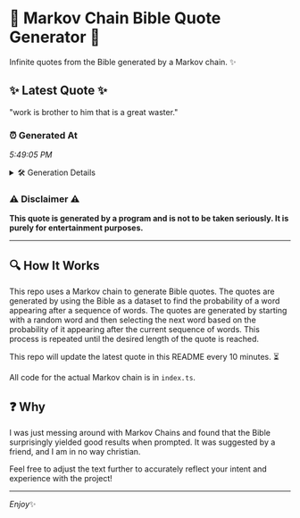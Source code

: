 # 📖 Markov Chain Bible Quote Generator 📖

Infinite quotes from the Bible generated by a Markov chain. ✨

## ✨ Latest Quote ✨
"work is brother to him that is a great waster."

### ⏰ Generated At
*5:49:05 PM*

<details>
    <summary>🛠️ Generation Details</summary>
    <p>
        <strong>🌱 Seed:</strong> work<br>
        <strong>🔄 Iterations:</strong> 9<br>
        <strong>📜 Context History:</strong><br>[ work ]: is<br>[ work, is ]: brother<br>[ work, is, brother ]: to<br>[ work, is, brother, to ]: him<br>[ work, is, brother, to, him ]: that<br>[ work, is, brother, to, him, that ]: is<br>[ is, brother, to, him, that, is ]: a<br>[ brother, to, him, that, is, a ]: great<br>[ to, him, that, is, a, great ]: waster.<br>
    </p>
</details>

### ⚠️ Disclaimer ⚠️
**This quote is generated by a program and is not to be taken seriously. It is purely for entertainment purposes.**

---

## 🔍 How It Works

This repo uses a Markov chain to generate Bible quotes. The quotes are generated by using the Bible as a dataset to find the probability of a word appearing after a sequence of words. The quotes are generated by starting with a random word and then selecting the next word based on the probability of it appearing after the current sequence of words. This process is repeated until the desired length of the quote is reached.

This repo will update the latest quote in this README every 10 minutes. ⏳

All code for the actual Markov chain is in `index.ts`.

## ❓ Why

I was just messing around with Markov Chains and found that the Bible surprisingly yielded good results when prompted. 
It was suggested by a friend, and I am in no way christian.

Feel free to adjust the text further to accurately reflect your intent and experience with the project!

---

*Enjoy*✨
